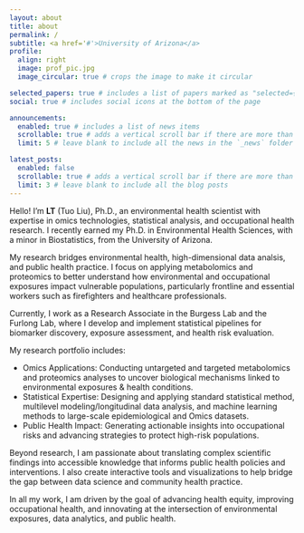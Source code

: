 ```yaml
---
layout: about
title: about
permalink: /
subtitle: <a href='#'>University of Arizona</a>
profile:
  align: right
  image: prof_pic.jpg
  image_circular: true # crops the image to make it circular

selected_papers: true # includes a list of papers marked as "selected={true}"
social: true # includes social icons at the bottom of the page

announcements:
  enabled: true # includes a list of news items
  scrollable: true # adds a vertical scroll bar if there are more than 3 news items
  limit: 5 # leave blank to include all the news in the `_news` folder

latest_posts:
  enabled: false
  scrollable: true # adds a vertical scroll bar if there are more than 3 new posts items
  limit: 3 # leave blank to include all the blog posts
---
```


<!-- Write your biography here. Tell the world about yourself. Link to your favorite [subreddit](http://reddit.com). You can put a picture in, too. The code is already in, just name your picture `prof_pic.jpg` and put it in the `img/` folder.

Put your address / P.O. box / other info right below your picture. You can also disable any of these elements by editing `profile` property of the YAML header of your `_pages/about.md`. Edit `_bibliography/papers.bib` and Jekyll will render your [publications page](/al-folio/publications/) automatically.

Link to your social media connections, too. This theme is set up to use [Font Awesome icons](https://fontawesome.com/) and [Academicons](https://jpswalsh.github.io/academicons/), like the ones below. Add your Facebook, Twitter, LinkedIn, Google Scholar, or just disable all of them. -->

Hello! I’m **LT** (Tuo Liu), Ph.D., an environmental health scientist with expertise in omics technologies, statistical analysis, and occupational health research. I recently earned my Ph.D. in Environmental Health Sciences, with a minor in Biostatistics, from the University of Arizona.

My research bridges environmental health, high-dimensional data analsis, and public health practice. I focus on applying metabolomics and proteomics to better understand how environmental and occupational exposures impact vulnerable populations, particularly frontline and essential workers such as firefighters and healthcare professionals.

Currently, I work as a Research Associate in the Burgess Lab and the Furlong Lab, where I develop and implement statistical pipelines for biomarker discovery, exposure assessment, and health risk evaluation.

My research portfolio includes:

- Omics Applications: Conducting untargeted and targeted metabolomics and proteomics analyses to uncover biological mechanisms linked to environmental exposures & health conditions.
- Statistical Expertise: Designing and applying standard statistical method, multilevel modeling/longitudinal data analysis, and machine learning methods to large-scale epidemiological and Omics datasets.
- Public Health Impact: Generating actionable insights into occupational risks and advancing strategies to protect high-risk populations.

Beyond research, I am passionate about translating complex scientific findings into accessible knowledge that informs public health policies and interventions. I also create interactive tools and visualizations to help bridge the gap between data science and community health practice.

In all my work, I am driven by the goal of advancing health equity, improving occupational health, and innovating at the intersection of environmental exposures, data analytics, and public health.